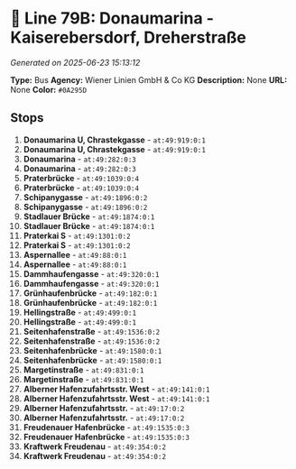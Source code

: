 # 🚌 Line 79B: Donaumarina - Kaiserebersdorf, Dreherstraße

*Generated on 2025-06-23 15:13:12*

**Type:** Bus
**Agency:** Wiener Linien GmbH & Co KG
**Description:** None
**URL:** None
**Color:** `#0A295D`

## Stops

1. **Donaumarina U, Chrastekgasse** - `at:49:919:0:1`
2. **Donaumarina U, Chrastekgasse** - `at:49:919:0:1`
3. **Donaumarina** - `at:49:282:0:3`
4. **Donaumarina** - `at:49:282:0:3`
5. **Praterbrücke** - `at:49:1039:0:4`
6. **Praterbrücke** - `at:49:1039:0:4`
7. **Schipanygasse** - `at:49:1896:0:2`
8. **Schipanygasse** - `at:49:1896:0:2`
9. **Stadlauer Brücke** - `at:49:1874:0:1`
10. **Stadlauer Brücke** - `at:49:1874:0:1`
11. **Praterkai S** - `at:49:1301:0:2`
12. **Praterkai S** - `at:49:1301:0:2`
13. **Aspernallee** - `at:49:88:0:1`
14. **Aspernallee** - `at:49:88:0:1`
15. **Dammhaufengasse** - `at:49:320:0:1`
16. **Dammhaufengasse** - `at:49:320:0:1`
17. **Grünhaufenbrücke** - `at:49:182:0:1`
18. **Grünhaufenbrücke** - `at:49:182:0:1`
19. **Hellingstraße** - `at:49:499:0:1`
20. **Hellingstraße** - `at:49:499:0:1`
21. **Seitenhafenstraße** - `at:49:1536:0:2`
22. **Seitenhafenstraße** - `at:49:1536:0:2`
23. **Seitenhafenbrücke** - `at:49:1580:0:1`
24. **Seitenhafenbrücke** - `at:49:1580:0:1`
25. **Margetinstraße** - `at:49:831:0:1`
26. **Margetinstraße** - `at:49:831:0:1`
27. **Alberner Hafenzufahrtsstr. West** - `at:49:141:0:1`
28. **Alberner Hafenzufahrtsstr. West** - `at:49:141:0:1`
29. **Alberner Hafenzufahrtsstr.** - `at:49:17:0:2`
30. **Alberner Hafenzufahrtsstr.** - `at:49:17:0:2`
31. **Freudenauer Hafenbrücke** - `at:49:1535:0:3`
32. **Freudenauer Hafenbrücke** - `at:49:1535:0:3`
33. **Kraftwerk Freudenau** - `at:49:354:0:2`
34. **Kraftwerk Freudenau** - `at:49:354:0:2`